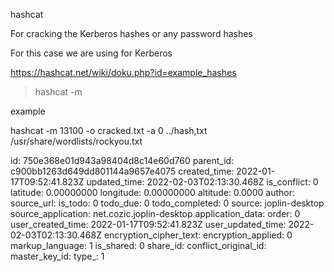 hashcat

For cracking the Kerberos hashes or any password hashes

For this case we are using for Kerberos

https://hashcat.net/wiki/doku.php?id=example_hashes

> hashcat -m

example

hashcat -m 13100 -o cracked.txt -a 0 ../hash,txt /usr/share/wordlists/rockyou.txt

id: 750e368e01d943a98404d8c14e60d760
parent_id: c900bb1263d649dd801144a9657e4075
created_time: 2022-01-17T09:52:41.823Z
updated_time: 2022-02-03T02:13:30.468Z
is_conflict: 0
latitude: 0.00000000
longitude: 0.00000000
altitude: 0.0000
author: 
source_url: 
is_todo: 0
todo_due: 0
todo_completed: 0
source: joplin-desktop
source_application: net.cozic.joplin-desktop
application_data: 
order: 0
user_created_time: 2022-01-17T09:52:41.823Z
user_updated_time: 2022-02-03T02:13:30.468Z
encryption_cipher_text: 
encryption_applied: 0
markup_language: 1
is_shared: 0
share_id: 
conflict_original_id: 
master_key_id: 
type_: 1